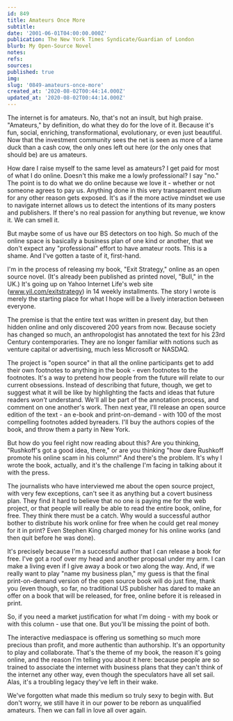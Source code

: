 ```yaml
---
id: 849
title: Amateurs Once More
subtitle: 
date: '2001-06-01T04:00:00.000Z'
publication: The New York Times Syndicate/Guardian of London
blurb: My Open-Source Novel
notes: 
refs: 
sources: 
published: true
img: 
slug: '0849-amateurs-once-more'
created_at: '2020-08-02T00:44:14.000Z'
updated_at: '2020-08-02T00:44:14.000Z'
---
```

The internet is for amateurs. No, that's not an insult, but high praise. "Amateurs," by definition, do what they do for the love of it. Because it's fun, social, enriching, transformational, evolutionary, or even just beautiful. Now that the investment community sees the net is seen as more of a lame duck than a cash cow, the only ones left out here (or the only ones that should be) are us amateurs.

How dare I raise myself to the same level as amateurs? I get paid for most of what I do online. Doesn't this make me a lowly professional? I say "no." The point is to do what we do online because we love it - whether or not someone agrees to pay us. Anything done in this very transparent medium for any other reason gets exposed. It's as if the more active mindset we use to navigate internet allows us to detect the intentions of its many posters and publishers. If there's no real passion for anything but revenue, we know it. We can smell it.

But maybe some of us have our BS detectors on too high. So much of the online space is basically a business plan of one kind or another, that we don't expect any "professional" effort to have amateur roots. This is a shame. And I've gotten a taste of it, first-hand.

I'm in the process of releasing my book, "Exit Strategy," online as an open source novel. (It's already been published as printed novel, "Bull," in the UK.) It's going up on Yahoo Internet Life's web site (www.yil.com/exitstrategy) in 14 weekly installments. The story I wrote is merely the starting place for what I hope will be a lively interaction between everyone.

The premise is that the entire text was written in present day, but then hidden online and only discovered 200 years from now. Because society has changed so much, an anthropologist has annotated the text for his 23rd Century contemporaries. They are no longer familiar with notions such as venture capital or advertising, much less Microsoft or NASDAQ.

The project is "open source" in that all the online participants get to add their own footnotes to anything in the book - even footnotes to the footnotes. It's a way to pretend how people from the future will relate to our current obsessions. Instead of describing that future, though, we get to suggest what it will be like by highlighting the facts and ideas that future readers *won't* understand. We'll all be part of the annotation process, and comment on one another's work. Then next year, I'll release an open source edition of the text - an e-book and print-on-demand - with 100 of the most compelling footnotes added byreaders. I'll buy the authors copies of the book, and throw them a party in New York.

But how do you feel right now reading about this? Are you thinking, "Rushkoff's got a good idea, there," or are you thinking "how dare Rushkoff promote his online scam in his column!" And there's the problem. It's why I wrote the book, actually, and it's the challenge I'm facing in talking about it with the press.

The journalists who have interviewed me about the open source project, with very few exceptions, can't see it as anything but a covert business plan. They find it hard to believe that no one is paying me for the web project, or that people will really be able to read the entire book, online, for free. They think there must be a catch. Why would a successful author bother to distribute his work online for free when he could get real money for it in print? Even Stephen King charged money for his online works (and then quit before he was done).

It's precisely because I'm a successful author that I can release a book for free. I've got a roof over my head and another proposal under my arm. I can make a living even if I give away a book or two along the way. And, if we really want to play "name my business plan," my guess is that the final print-on-demand version of the open source book will do just fine, thank you (even though, so far, no traditional US publisher has dared to make an offer on a book that will be released, for free, online before it is released in print.

So, if you need a market justification for what I'm doing - with my book or with this column - use that one. But you'll be missing the point of both.

The interactive mediaspace is offering us something so much more precious than profit, and more authentic than authorship. It's an opportunity to play and collaborate. That's the theme of my book, the reason it's going online, and the reason I'm telling you about it here: because people are so trained to associate the internet with business plans that they can't think of the internet any other way, even though the speculators have all set sail. Alas, it's a troubling legacy they've left in their wake.

We've forgotten what made this medium so truly sexy to begin with. But don't worry, we still have it in our power to be reborn as unqualified amateurs. Then we can fall in love all over again.
